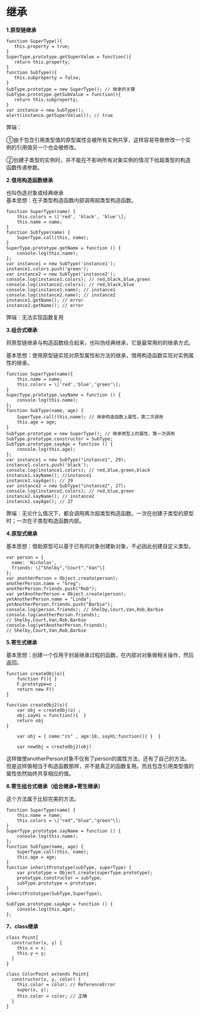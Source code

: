 # 继承

**1.原型链继承**

```
function SuperType(){
   this.property = true;
}
SuperType.prototype.getSuperValue = function(){
   return this.property;  
}
function SubType(){
   this.subproperty = false;
}
SubType.prototype = new SuperType(); // 继承的关键
SubType.prototype.getSubValue = function(){
   return this.subproperty;
}
var instance = new SubType();
alert(instance.getSuperValue()); // true
```

弊端：

①由于包含引用类型值的原型属性会被所有实例共享，这样容易导致修改一个实例的引用值另一个也会被修改。

②创建子类型的实例时，并不能在不影响所有对象实例的情况下给超类型的构造函数传递参数。

**2.借用构造函数继承**

也叫伪造对象或经典继承  
基本思想：在子类型构造函数内部调用超类型构造函数。

```
function SuperType(name) {
    this.colors = \['red', 'black', 'blue'\];
    this.name = name;
}
function SubType(name) {
    SuperType.call(this, name);
}
SuperType.prototype.getName = function () {
    console.log(this.name);
};
var instance1 = new SubType('instance1');
instance1.colors.push('green');
var instance2 = new SubType('instance2');
console.log(instance1.colors); // red,black,blue,green
console.log(instance2.colors); // red,black,blue
console.log(instance1.name); // instance1
console.log(instance2.name); // instance2
instance1.getName(); // error
instance2.getName(); // error
```

弊端：无法实现函数复用 

**3.组合式继承**

将原型链继承与构造函数结合起来，也叫伪经典继承，它是最常用的的继承方式。

基本思想：使用原型链实现对原型属性和方法的继承，借用构造函数实现对实例属性的继承。

```
function SuperType(name){
    this.name = name;
    this.colors = \['red','blue','green'\];
}
SuperType.prototype.sayName = function () {
    console.log(this.name);
};
function SubType(name, age) {
    SuperType.call(this,name); // 继承构造函数上属性，第二次调用
    this.age = age;
}
SubType.prototype = new SuperType(); // 继承原型上的属性，第一次调用
SubType.prototype.constructor = SubType;
SubType.prototype.sayAge = function () {
    console.log(this.age);
};
var instance1 = new SubType("instance1", 29);
instance1.colors.push('black');
console.log(instance1.colors); // red,blue,green,black
instance1.sayName(); //instance1
instance1.sayAge(); // 29
var instance2 = new SubType("instance2", 27);
console.log(instance2.colors); // red,blue,green
instance2.sayName(); // instance2
instance2.sayAge(); // 27
```

弊端：无论什么情况下，都会调用两次超类型构造函数。一次在创建子类型的原型时；一次在子类型构造函数内部。

**4.原型式继承**

基本思想：借助原型可以基于已有的对象创建新对象，不必因此创建自定义类型。

```
var person = {
  name: 'Nicholas',
  friends: \["Shelby","Court","Van"\]
};
var anotherPerson = Object.create(person);
anotherPerson.name = "Greg";
anotherPerson.friends.push("Rob");
var yetAnotherPerson = Object.create(person);
yetAnotherPerson.name = "Linda";
yetAnotherPerson.friends.push("Barbie");
console.log(person.friends); // Shelby,Court,Van,Rob,Barbie
console.log(anotherPerson.friends);
// Shelby,Court,Van,Rob,Barbie
console.log(yetAnotherPerson.friends); 
// Shelby,Court,Van,Rob,Barbie
```

**5.寄生式继承**

基本思想：创建一个仅用于封装继承过程的函数，在内部对对象做相关操作，然后返回。

```
function createObj(o){  
    function F(){ }  
    F.prototype=o ; 
    return new F()  
}

function createObj2(o){  
    var obj = createObj(o) ; 
    obj.sayHi = function(){  }  
    return obj 
}

    var obj = { name:"zs" , age:18, sayHi:function(){ }  }

    var newObj = createObj2(obj)
```

这样做使anotherPerson对象不仅有了person的属性方法，还有了自己的方法。但是这样做相当于构造函数那样，并不是真正的函数复用。而且包含引用类型值的属性依然始终共享相应的值。

**6.寄生组合式继承（组合继承+寄生继承）**

这个方法属于比较完美的方法。

```
function SuperType(name) {
    this.name = name;
    this.colors = \["red","blue","green"\];
}
SuperType.prototype.sayName = function () {
    console.log(this.name);
};
function SubType(name, age) {
    SuperType.call(this, name);
    this.age = age;
}
function inheritPrototype(subType, superType) {
    var prototype = Object.create(superType.prototype);
    prototype.constructor = subType;
    subType.prototype = prototype;
}
inheritPrototype(SubType,SuperType);

SubType.prototype.sayAge = function () {
    console.log(this.age);
};
```

**7、class继承**

```
class Point{
  constructor(x, y) {
    this.x = x;
    this.y = y;
  }
}

class ColorPoint extends Point{
  constructor(x, y, color) {
    this.color = color; // ReferenceError
    super(x, y);
    this.color = color; // 正确
  }
}
```